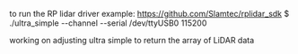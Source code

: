 to run the RP lidar driver example: https://github.com/Slamtec/rplidar_sdk
$ ./ultra_simple --channel --serial /dev/ttyUSB0 115200

working on adjusting ultra simple to return the array of LiDAR data